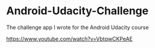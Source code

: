 # Android-Udacity-Challenge
The challenge app I wrote for the Android Udacity course

https://www.youtube.com/watch?v=VbtqwCKPeAE
